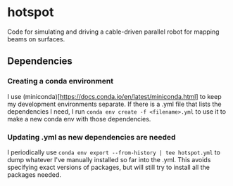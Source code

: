 # hotspot
Code for simulating and driving a cable-driven parallel robot for mapping beams on surfaces.

## Dependencies

### Creating a conda environment
I use (miniconda)[https://docs.conda.io/en/latest/miniconda.html] to keep my development environments separate. If there is a .yml file that lists the dependencies I need, I run `conda env create -f <filename>.yml` to use it to make a new conda env with those dependencies.

### Updating .yml as new dependencies are needed
I periodically use `conda env export --from-history | tee hotspot.yml` to dump whatever I've manually installed so far into the .yml. This avoids specifying exact versions of packages, but will still try to install all the packages needed.
